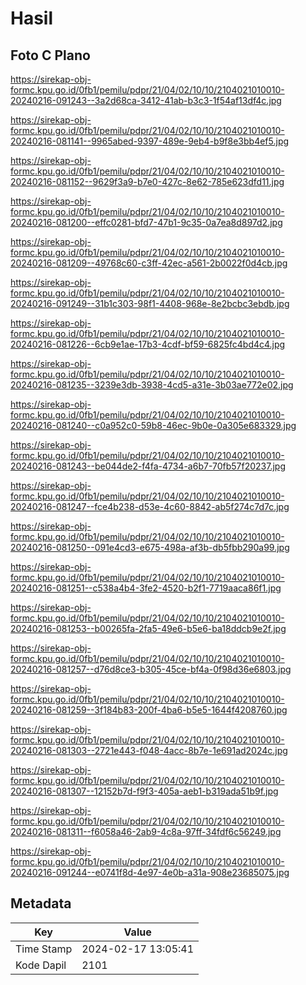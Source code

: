 # Hasil

## Foto C Plano

https://sirekap-obj-formc.kpu.go.id/0fb1/pemilu/pdpr/21/04/02/10/10/2104021010010-20240216-091243--3a2d68ca-3412-41ab-b3c3-1f54af13df4c.jpg

https://sirekap-obj-formc.kpu.go.id/0fb1/pemilu/pdpr/21/04/02/10/10/2104021010010-20240216-081141--9965abed-9397-489e-9eb4-b9f8e3bb4ef5.jpg

https://sirekap-obj-formc.kpu.go.id/0fb1/pemilu/pdpr/21/04/02/10/10/2104021010010-20240216-081152--9629f3a9-b7e0-427c-8e62-785e623dfd11.jpg

https://sirekap-obj-formc.kpu.go.id/0fb1/pemilu/pdpr/21/04/02/10/10/2104021010010-20240216-081200--effc0281-bfd7-47b1-9c35-0a7ea8d897d2.jpg

https://sirekap-obj-formc.kpu.go.id/0fb1/pemilu/pdpr/21/04/02/10/10/2104021010010-20240216-081209--49768c60-c3ff-42ec-a561-2b0022f0d4cb.jpg

https://sirekap-obj-formc.kpu.go.id/0fb1/pemilu/pdpr/21/04/02/10/10/2104021010010-20240216-091249--31b1c303-98f1-4408-968e-8e2bcbc3ebdb.jpg

https://sirekap-obj-formc.kpu.go.id/0fb1/pemilu/pdpr/21/04/02/10/10/2104021010010-20240216-081226--6cb9e1ae-17b3-4cdf-bf59-6825fc4bd4c4.jpg

https://sirekap-obj-formc.kpu.go.id/0fb1/pemilu/pdpr/21/04/02/10/10/2104021010010-20240216-081235--3239e3db-3938-4cd5-a31e-3b03ae772e02.jpg

https://sirekap-obj-formc.kpu.go.id/0fb1/pemilu/pdpr/21/04/02/10/10/2104021010010-20240216-081240--c0a952c0-59b8-46ec-9b0e-0a305e683329.jpg

https://sirekap-obj-formc.kpu.go.id/0fb1/pemilu/pdpr/21/04/02/10/10/2104021010010-20240216-081243--be044de2-f4fa-4734-a6b7-70fb57f20237.jpg

https://sirekap-obj-formc.kpu.go.id/0fb1/pemilu/pdpr/21/04/02/10/10/2104021010010-20240216-081247--fce4b238-d53e-4c60-8842-ab5f274c7d7c.jpg

https://sirekap-obj-formc.kpu.go.id/0fb1/pemilu/pdpr/21/04/02/10/10/2104021010010-20240216-081250--091e4cd3-e675-498a-af3b-db5fbb290a99.jpg

https://sirekap-obj-formc.kpu.go.id/0fb1/pemilu/pdpr/21/04/02/10/10/2104021010010-20240216-081251--c538a4b4-3fe2-4520-b2f1-7719aaca86f1.jpg

https://sirekap-obj-formc.kpu.go.id/0fb1/pemilu/pdpr/21/04/02/10/10/2104021010010-20240216-081253--b00265fa-2fa5-49e6-b5e6-ba18ddcb9e2f.jpg

https://sirekap-obj-formc.kpu.go.id/0fb1/pemilu/pdpr/21/04/02/10/10/2104021010010-20240216-081257--d76d8ce3-b305-45ce-bf4a-0f98d36e6803.jpg

https://sirekap-obj-formc.kpu.go.id/0fb1/pemilu/pdpr/21/04/02/10/10/2104021010010-20240216-081259--3f184b83-200f-4ba6-b5e5-1644f4208760.jpg

https://sirekap-obj-formc.kpu.go.id/0fb1/pemilu/pdpr/21/04/02/10/10/2104021010010-20240216-081303--2721e443-f048-4acc-8b7e-1e691ad2024c.jpg

https://sirekap-obj-formc.kpu.go.id/0fb1/pemilu/pdpr/21/04/02/10/10/2104021010010-20240216-081307--12152b7d-f9f3-405a-aeb1-b319ada51b9f.jpg

https://sirekap-obj-formc.kpu.go.id/0fb1/pemilu/pdpr/21/04/02/10/10/2104021010010-20240216-081311--f6058a46-2ab9-4c8a-97ff-34fdf6c56249.jpg

https://sirekap-obj-formc.kpu.go.id/0fb1/pemilu/pdpr/21/04/02/10/10/2104021010010-20240216-091244--e0741f8d-4e97-4e0b-a31a-908e23685075.jpg


## Metadata

| Key        | Value               |
| ---------- | ------------------- |
| Time Stamp | 2024-02-17 13:05:41 |
| Kode Dapil | 2101                |



